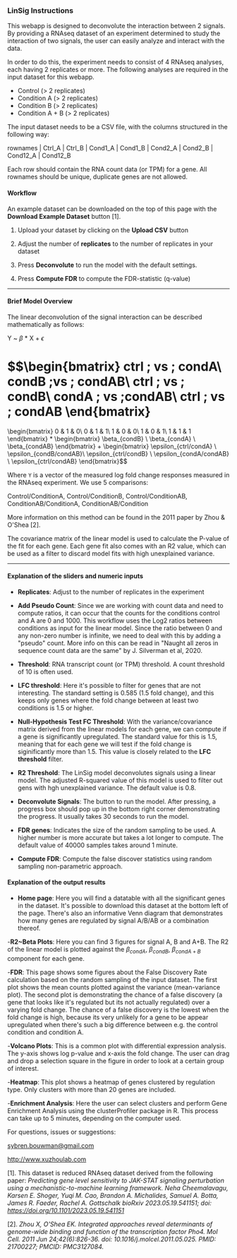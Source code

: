 
### LinSig Instructions

This webapp is designed to deconvolute the interaction between 2 signals.
By providing a RNAseq dataset of an experiment determined to study the interaction of two signals, the user can easily analyze and interact with the data.

In order to do this, the experiment needs to consist of 4 RNAseq analyses, each having 2 replicates or more. The following analyses are required in the input dataset for this webapp.

* Control (> 2 replicates)
* Condition A (> 2 replicates)
* Condition B (> 2 replicates)
* Condition A + B (> 2 replicates)

The input dataset needs to be a CSV file, with the columns structured in the following way:

rownames | Ctrl_A | Ctrl_B | Cond1_A | Cond1_B | Cond2_A | Cond2_B | Cond12_A | Cond12_B

Each row should contain the RNA count data (or TPM) for a gene.
All rownames should be unique, duplicate genes are not allowed.

#### Workflow

An example dataset can be downloaded on the top of this page with the **Download Example Dataset** button [1].

1. Upload your dataset by clicking on the **Upload CSV** button

2. Adjust the number of **replicates** to the number of replicates in your dataset

3. Press **Deconvolute** to run the model with the default settings.

4. Press **Compute FDR** to compute the FDR-statistic (q-value)


----

#### Brief Model Overview

The linear deconvolution of the signal interaction can be described mathematically as follows:

Y ~ $\beta$ * X + $\epsilon$




$$\begin{bmatrix}
ctrl \; vs \; condA\\ 
condB \;vs \; condAB\\ 
ctrl \; vs \; condB\\ 
condA \; vs \;condAB\\ 
ctrl \; vs \; condAB
\end{bmatrix}
= 
\begin{bmatrix}
0 & 1 & 0\\ 
0 & 1 & 1\\ 
1 & 0 & 0\\ 
1 & 0 & 1\\ 
1 & 1 & 1
\end{bmatrix}
 *
\begin{bmatrix}
\beta_{condB} \\ 
\beta_{condA} \\ 
\beta_{condAB}
\end{bmatrix}
+ 
\begin{bmatrix}
\epsilon_{ctrl/condA} \\ 
\epsilon_{condB/condAB}\\ 
\epsilon_{ctrl/condB} \\ 
\epsilon_{condA/condAB} \\ 
\epsilon_{ctrl/condAB}
\end{bmatrix}$$


Where `Y` is a vector of the measured log fold change responses measured in the RNAseq experiment. We use 5 comparisons: 

Control/ConditionA, 
Control/ConditionB, 
Control/ConditionAB, 
ConditionAB/ConditionA, 
ConditionAB/Condition

More information on this method can be found in the 2011 paper by Zhou & O'Shea [2].

The covariance matrix of the linear model is used to calculate the P-value of the fit for each gene. 
Each gene fit also comes with an R2 value, which can be used as a filter to discard model fits with high unexplained variance.

----

#### Explanation of the sliders and numeric inputs

- **Replicates**: Adjust to the number of replicates in the experiment

- **Add Pseudo Count**: Since we are working with count data and need to compute ratios, it can occur that the counts for the conditions control and A are 0 and 1000. This workflow uses the Log2 ratios between conditions as input for the linear model. Since the ratio between 0 and any non-zero number is infinite, we need to deal with this by adding a "pseudo" count. More info on this can be read in "Naught all zeros in sequence count data are the same" by J. Silverman et al, 2020.

- **Threshold**: RNA transcript count (or TPM) threshold. A count threshold of 10 is often used.

- **LFC threshold**: Here it's possible to filter for genes that are not interesting. The standard setting is 0.585 (1.5 fold change), and this keeps only genes where the fold change between at least two conditions is 1.5 or higher.

- **Null-Hypothesis Test FC Threshold**: With the variance/covariance matrix derived from the linear models for each gene, we can compute if a gene is significantly upregulated. The standard value for this is 1.5, meaning that for each gene we will test if the fold change is siginificantly more than 1.5. This value is closely related to the **LFC threshold** filter.

- **R2 Threshold**: The LinSig model deconvolutes signals using a linear model. The adjusted R-squared value of this model is used to filter out gens with hgh unexplained variance. The default value is 0.8.

- **Deconvolute Signals**: The button to run the model. After pressing, a progress box should pop up in the bottom right corner demonstrating the progress. It usually takes 30 seconds to run the model.

- **FDR genes**: Indicates the size of the random sampling to be used. A higher number is more accurate but takes a lot longer to compute. The default value of 40000 samples takes around 1 minute.

- **Compute FDR**: Compute the false discover statistics using random sampling non-parametric approach.

#### Explanation of the output results

- **Home page**: Here you will find a datatable with all the significant genes in the dataset. It's possible to download this dataset at the bottom left of the page. There's also an informative Venn diagram that demonstrates how many genes are regulated by signal A/B/AB or a combination thereof.


-**R2~Beta Plots**: Here you can find 3 figures for signal A, B and A+B. The R2 of the linear model is plotted against the $\beta_{condA}$, $\beta_{condB}$, $\beta_{condA+B}$ component for each gene.

-**FDR**: This page shows some figures about the False Discovery Rate calculation based on the random sampling of the input dataset. The first plot shows the mean counts plotted against the variance (mean-variance plot). The second plot is demonstrating the chance of a false discovery (a gene that looks like it's regulated but its not actually regulated) over a varying fold change. The chance of a false discovery is the lowest when the fold change is high, because its very unlikely for a gene to be appear upregulated when there's such a big difference between e.g. the control condition and condition A.

-**Volcano Plots**: This is a common plot with differential expression analysis. The y-axis shows log p-value and x-axis the fold change. The user can drag and drop a selection square in the figure in order to look at a certain group of interest. 

-**Heatmap**: This plot shows a heatmap of genes clustered by regulation type. Only clusters with more than 20 genes are included.

-**Enrichment Analysis**: Here the user can select clusters and perform Gene Enrichment Analysis using the clusterProfiler package in R. This process can take up to 5 minutes, depending on the computer used.




For questions, issues or suggestions:

sybren.bouwman@gmail.com

http://www.xuzhoulab.com


[1]. This dataset is reduced RNAseq dataset derived from the following paper: *Predicting gene level sensitivity to JAK-STAT signaling perturbation using a mechanistic-to-machine learning framework.
Neha Cheemalavagu, Karsen E. Shoger, Yuqi M. Cao, Brandon A. Michalides, Samuel A. Botta, James R. Faeder, Rachel A. Gottschalk
bioRxiv 2023.05.19.541151; doi: https://doi.org/10.1101/2023.05.19.541151*

[2]. *Zhou X, O'Shea EK. Integrated approaches reveal determinants of genome-wide binding and function of the transcription factor Pho4. 
Mol Cell. 2011 Jun 24;42(6):826-36. doi: 10.1016/j.molcel.2011.05.025. PMID: 21700227; PMCID: PMC3127084.*

